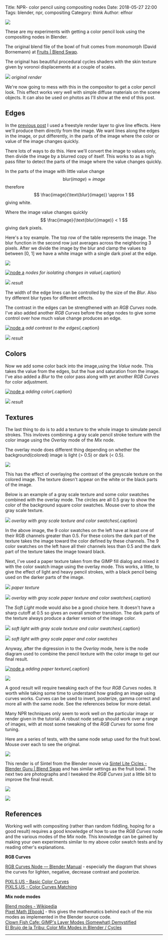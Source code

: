 Title: NPR- color pencil using compositing nodes
Date: 2018-05-27 22:00
Tags: blender, npr, compositing
Category: think
Author: elfnor

![](./images/fruits_divide_05.png)

These are my experiments with getting a color pencil look using the compositing nodes in Blender.

The original blend file of the bowl of fruit comes from monomorph (David Bornemann) at [Fruits | Blend Swap](https://www.blendswap.com/blends/view/44482).

The original has beautiful procedural cycles shaders with the skin texture given by voronoi displacements at a couple of scales.

![](./images/fruits_bs_002.png)
*original render*

We're now going to mess with this in the compositor to get a color pencil look. This effect works very well with simple diffuse materials on the scene objects. It can also be used on photos as I'll show at the end of this post.

## Edges

In the [previous post]({filename}npr_compositing_shadow.md) I used a freestyle render layer to give line effects. Here we'll produce them directly from the image. We want lines along the edges in the image, or put differently, in the parts of the image where the color or value of the image changes quickly.

There lots of ways to do this. Here we'll convert the image to values only, then divide the image by a blurred copy of itself.  This works to as a high pass filter to detect the parts of the image where the value changes quickly.

In the parts of the image with little value change
$$
\text{blur}(image) \approx image
$$
therefore
$$
\frac{image}{\text{blur}(image)} \approx 1
$$
giving white.  

Where the image value changes quickly
$$
\frac{image}{\text{blur}(image)} < 1
$$
giving dark pixels.

Here's a toy example. The top row of the table represents the image.  The blur function in the second row just averages across the neighboring 3 pixels. After we divide the image by the blur and clamp the values to between [0, 1] we have a white image with a single dark pixel at the edge.

![](./images/npr_color_pencil_divide-ebd5a.png)


[![node a](./images/node_diagram_div_a_660.png)](./images/node_diagram_div_a.png)
*nodes for isolating changes in value*{.caption}

![](./images/fruits_dodge_02.png)
*result*

The width of the edge lines can be controlled by the size of the *Blur*. Also try different blur types for different effects.

The contrast in the edges can be strengthened with an *RGB Curves* node. I've also added another *RGB Curves* before the edge nodes to give some control over how much value change produces an edge.

[![node a](./images/node_diagram_div_b_660.png)](./images/node_diagram_div_b.png)
*add contrast to the edges*{.caption}

![](./images/fruits_dodge_03.png)
*result*

## Colors

Now we add some color back into the image,using the *Value* node. This takes the value from the edges, but the hue and saturation from the image. I've also added a *Blur* to the color pass along with yet another *RGB Curves* for color adjustment.

[![node a](./images/node_diagram_div_c_660.png)](./images/node_diagram_div_c.png)
*adding color*{.caption}

![](./images/fruits_dodge_04.png)
*result*

## Textures

The last thing to do is to add a texture to the whole image to simulate pencil strokes. This invloves combining a gray scale pencil stroke texture with the color image using the *Overlay* mode of the *Mix* node.

The overlay mode does different thing depending on whether the background(colored) image is light (> 0.5) or dark (< 0.5).

![](./images/npr_color_pencil_divide-3d2b2.png)

This has the effect of overlaying the contrast of the greyscale texture on the colored image. The texture doesn't appear on the white or the black parts of the image.

Below is an example of a gray scale texture and some color swatches combined with the overlay mode. The circles are all 0.5 gray to show the color of the background square color swatches. Mouse over to show the gray scale texture.

<a ><img src="./images/overlay_example.png" onmouseover="this.src='./images/overlay_example_texture.png'" onmouseout="this.src='./images/overlay_example.png'" /></a>
*overlay with gray scale texture and color swatches*{.caption}

In the above image, the 9 color swatches on the left have at least one of their RGB channels greater than 0.5. For these colors the dark part of the texture takes the image toward the color defined by these channels. The 9 color swatches on the left have all their channels less than 0.5 and the dark part of the texture takes the image toward black.

Next, I've used a paper texture taken from the GIMP fill dialog and mixed it with the color swatch image using the overlay mode. This works, a little, to give the effect of light and heavy pencil strokes, with a black pencil being used on the darker parts of the image.

![](./images/paper_gimp.png)
*paper texture*

<a ><img src="./images/overlay_colors_paper.png" onmouseover="this.src='./images/overlay_paper.png'" onmouseout="this.src='./images/overlay_colors_paper.png'" /></a>
*overlay with gray scale paper texture and color swatches*{.caption}

The *Soft Light* mode would also be a good choice here. It doesn't have a sharp cutoff at 0.5 so gives an overall smother transition. The dark parts of the texture always produce a darker version of the image color.

<a ><img src="./images/soft_light_example.png" onmouseover="this.src='./images/overlay_colors_example.png'" onmouseout="this.src='./images/soft_light_example.png'" /></a>
*soft light with gray scale texture and color swatches*{.caption}

![](./images/soft_light_paper.png)
*soft light with grey scale paper and color swatches*

Anyway, after the digression in to the *Overlay* mode, here is the node diagram used to combine the pencil texture with the color image to get our final result.

[![node a](./images/node_diagram_div_d_660.png)](./images/node_diagram_div_d.png)
*adding paper texture*{.caption}

<a ><img src="./images/fruits_divide_05.png" onmouseover="this.src='./images/fruits_bs_002.png'" onmouseout="this.src='./images/fruits_divide_05.png'" /></a>

A good result will require tweaking each of the four *RGB Curves* nodes. It worth while taking some time to understand how grading an image using curves works. Curves can be used to invert, posterize, gamma correct and more all with the same node. See the references below for more detail.

Many NPR techniques only seem to work well on the particular image or render given in the tutorial. A robust node setup should work over a range of images, with at most some tweaking of the *RGB Curves* for some fine tuning.

Here are a series of tests, with the same node setup used for the fruit bowl. Mouse over each to see the original.

<a ><img src="./images/sintel_pencil.png" onmouseover="this.src='./images/sintel_render.png'" onmouseout="this.src='./images/sintel_pencil.png'" /></a>

This render is of Sintel from the Blender movie via [Sintel Lite Cicles - Blender Guru | Blend Swap](https:final//www.blendswap.com/blends/view/53062) and has similar settings as the fruit bowl. The next two are photographs and I tweaked the *RGB Curves* just a little bit to improve the final result.

<a ><img src="./images/feijoas_pencil.png" onmouseover="this.src='./images/feijoas_image.png'" onmouseout="this.src='./images/feijoas_pencil.png'" /></a>

<a ><img src="./images/tiger_pencil.png" onmouseover="this.src='./images/tiger_image.png'" onmouseout="this.src='./images/tiger_pencil.png'" /></a>

## References  

Working well with compositing (rather than random fiddling, hoping for a good result) requires a good knowledge of how to use the *RGB Curves* node and the various modes of the *Mix* node. This knowledge can be gained by making your own experiments similar to my above color swatch tests and by reading other's explanations.

**RGB Curves**

[RGB Curves Node — Blender Manual](https://docs.blender.org/manual/en/dev/render/blender_render/textures/nodes/types/color/rgb_curves.html) - especially the diagram that shows the curves for lighten, negative, decrease contrast and posterize.

[PIXLS.US - Basic Color Curves](https://pixls.us/articles/basic-color-curves/)  
[PIXLS.US - Color Curves Matching](https://pixls.us/articles/color-curves-matching/)

**Mix node modes**

[Blend modes - Wikipedia](https://en.wikipedia.org/wiki/Blend_modes)  
[Pixel Math [Ebook]](https://gumroad.com/l/jOAsw) - this gives the mathematics behind each of the mix modes as implemented in the Blender source code.  
[Clown Fish Cafe: GIMP's Layer Modes (Somewhat) Demystified](https://clownfishcafe.blogspot.com/2013/11/gimp-layer-modes-normal-to-addition.html)  
[El Brujo de la Tribu: Color Mix Modes in Blender / Cycles](https://elbrujodelatribu.blogspot.com/2013/02/color-mix-modes-in-blender-cycles.html)  

-------------------
